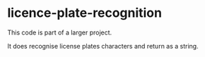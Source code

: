 # licence-plate-recognition

This code is part of a larger project.

It does recognise license plates characters and return as a string.
